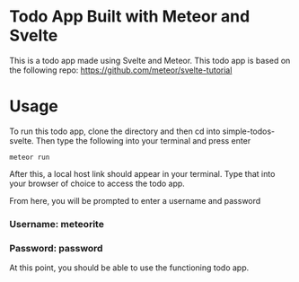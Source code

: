 # Todo App Built with Meteor and Svelte

This is a todo app made using Svelte and Meteor. This todo app is based on the following repo: https://github.com/meteor/svelte-tutorial

# Usage

To run this todo app, clone the directory and then cd into simple-todos-svelte. Then type the following into your terminal and press enter

```
meteor run
```

After this, a local host link should appear in your terminal. Type that into your browser of choice to access the todo app.

From here, you will be prompted to enter a username and password

### Username: meteorite
### Password: password

At this point, you should be able to use the functioning todo app.
